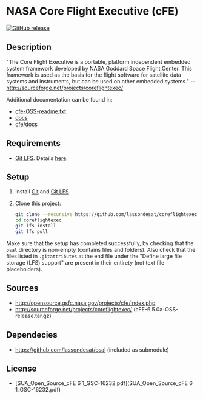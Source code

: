 # NASA Core Flight Executive (cFE)

[![GitHub release](https://img.shields.io/github/release/lassondesat/coreflightexec.svg)](https://github.com/lassondesat/coreflightexec/releases)

## Description

"The Core Flight Executive is a portable, platform independent embedded
system framework developed by NASA Goddard Space Flight Center. This
framework is used as the basis for the flight software for satellite data
systems and instruments, but can be used on other embedded systems."
-- http://sourceforge.net/projects/coreflightexec/

Additional documentation can be found in:
* [cfe-OSS-readme.txt](./cfe-OSS-readme.txt)
* [docs](./docs/)
* [cfe/docs](./cfe/docs/)

## Requirements
* [Git LFS](https://git-lfs.github.com/). Details [here](https://github.com/github/git-lfs/wiki/Tutorial).

## Setup

1. Install [Git](https://www.git-scm.com/downloads) and [Git LFS](https://github.com/github/git-lfs/wiki/Installation)
2. Clone this project:

   ```bash
   git clone --recursive https://github.com/lassondesat/coreflightexec.git
   cd coreflightexec
   git lfs install
   git lfs pull
   ```

  Make sure that the setup has completed successfully, by checking that the
  `osal` directory is non-empty (contains files and folders). Also check that
  the files listed in `.gitattributes` at the end file under the "Define large
  file storage (LFS) support" are present in their entirety (not text file
  placeholders).

## Sources
* http://opensource.gsfc.nasa.gov/projects/cfe/index.php
* http://sourceforge.net/projects/coreflightexec/ (cFE-6.5.0a-OSS-release.tar.gz)

## Dependecies
* https://github.com/lassondesat/osal (included as submodule)

## License
* [SUA_Open_Source_cFE 6 1_GSC-16232.pdf](SUA_Open_Source_cFE 6 1_GSC-16232.pdf)
